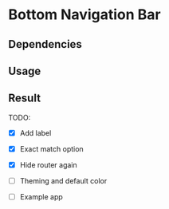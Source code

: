 # Bottom Navigation Bar

## Dependencies

## Usage

## Result

TODO:  
+ [x] Add label
+ [x] Exact match option
+ [x] Hide router again
+ [ ] Theming and default color
+ [ ] Example app

